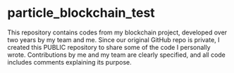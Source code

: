 # particle_blockchain_test
This repository contains codes from my blockchain project, developed over two years by my team and me. Since our original GitHub repo is private, I created this PUBLIC repository to share some of the code I personally wrote. Contributions by me and my team are clearly specified, and all code includes comments explaining its purpose.
